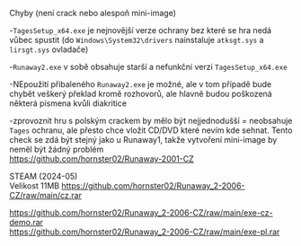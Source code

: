 Chyby (není crack nebo alespoň mini-image)

-```TagesSetup_x64.exe``` je nejnovější verze ochrany bez které se hra nedá vůbec spustit (do ```Windows\System32\drivers``` nainstaluje ```atksgt.sys``` a ```lirsgt.sys``` ovladače)

-```Runaway2.exe``` v sobě obsahuje starší a nefunkční verzi ```TagesSetup_x64.exe```

-NEpoužití přibaleného ```Runaway2.exe``` je možné, ale v tom případě bude chybět veškerý překlad kromě rozhovorů, ale hlavně budou poškozená některá písmena kvůli diakritice

-zprovoznit hru s polským crackem by mělo být nejjednodušší = neobsahuje ```Tages``` ochranu, ale přesto chce vložit CD/DVD které nevím kde sehnat. Tento check se zdá být stejný jako u Runaway1, takže vytvoření mini-image by neměl být žádný problém
<br/>
https://github.com/hornster02/Runaway-2001-CZ

STEAM (2024-05)
<br/>
Velikost 11MB https://github.com/hornster02/Runaway_2-2006-CZ/raw/main/cz.rar

https://github.com/hornster02/Runaway_2-2006-CZ/raw/main/exe-cz-demo.rar
<br/>
https://github.com/hornster02/Runaway_2-2006-CZ/raw/main/exe-pl.rar
